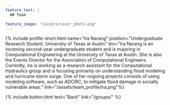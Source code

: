 ```yaml
---
feature_text: |
  ## Team

feature_image: "/assets/cover_photo.png"
---
```

{% include profile-short.html name="Ira Narang" position="Undergraduate Research Student, University of Texas at Austin"  bio="Ira Narang is an incoming second-year undergraduate student and is majoring in Computational Engineering at the University of Texas at Austin. She is also the Events Director for the Association of Computational Engineers. Currently, Ira is working as a research assistant for the Computational Hydraulics group and is focusing primarily on understanding flood modeling and hurricane storm surge. One of her ongoing projects consists of using modeling software, such as ADCIRC, to mitigate flood damage in socially vulnerable areas." link="/assets/team_profile/Ira.png"%}



{% include button.html text="Back" link="/groups/" %}
